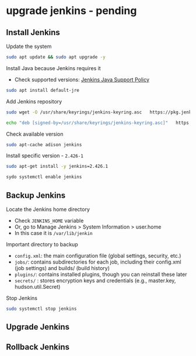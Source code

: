 # upgrade jenkins - pending

## Install Jenkins

Update the system

```bash
sudo apt update && sudo apt upgrade -y
```

Install Java because Jenkins requires it

- Check supported versions: [Jenkins Java Support Policy](https://www.jenkins.io/doc/book/platform-information/support-policy-java)

```bash
sudo apt install default-jre
```

Add Jenkins repository

```bash
sudo wget -O /usr/share/keyrings/jenkins-keyring.asc   https://pkg.jenkins.io/debian-stable/jenkins.io-2023.key

echo "deb [signed-by=/usr/share/keyrings/jenkins-keyring.asc]"   https://pkg.jenkins.io/debian-stable binary/ | sudo tee   /etc/apt/sources.list.d/jenkins.list > /dev/null
```

Check available version

```bash
sudo apt-cache adison jenkins
```

Install specific version - `2.426-1`

```bash
sudo apt-get install -y jenkins=2.426.1
```

```bash
sydo systemctl enable jenkins
```

## Backup Jenkins

Locate the Jenkins home directory

- Check `JENKINS_HOME` variable
- Or, go to Manage Jenkins > System Information > user.home
- In this case it is `/var/lib/jenkin`

Important directory to backup

- `config.xml`: the main configuration file (global settings, security, etc.)
- `jobs/`: contains subdirectories for each job, including their config.xml (job settings) and builds/ (build history)
- `plugins/`: contains installed plugins, though you can reinstall these later
- `secrets/` : stores encryption keys and credentials (e.g., master.key, hudson.util.Secret)

Stop Jenkins

```bash
sudo systemctl stop jenkins
```

## Upgrade Jenkins

## Rollback Jenkins
